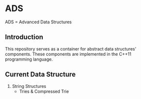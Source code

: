 # ADS

ADS = Advanced Data Structures

## Introduction

This repository serves as a container for abstract data structures' components. These components are implemented in the C++11 programming language.

## Current Data Structure

1.  String Structures
    -   Tries & Compressed Trie  
